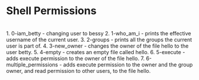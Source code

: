 # Shell Permissions 
<br> 
1. 0-iam_betty - changing user to bessy
2. 1-who_am_i - prints the effective username of the current user.
3. 2-groups -  prints all the groups the current user is part of.
4. 3-new_owner - changes the owner of the file hello to the user betty.
5. 4-empty -  creates an empty file called hello.
6. 5-execute - adds execute permission to the owner of the file hello.
7. 6-multiple_permissions -  adds execute permission to the owner and the group owner, and read permission to other users, to the file hello.
